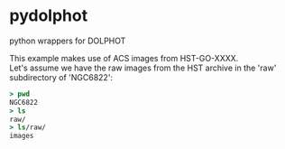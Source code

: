 # pydolphot
python wrappers for DOLPHOT


This example makes use of ACS images from HST-GO-XXXX.  
Let's assume we have the raw images from the HST archive in the 'raw' subdirectory of 'NGC6822':

``` tcsh
> pwd
NGC6822
> ls
raw/
> ls/raw/
images
```